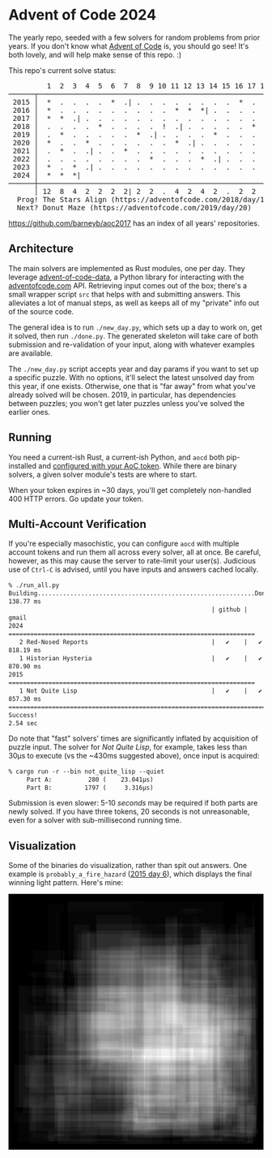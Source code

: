 # Advent of Code 2024

The yearly repo, seeded with a few solvers for random problems from prior years.
If you don't know what [Advent of Code](https://adventofcode.com) is, you should
go see! It's both lovely, and will help make sense of this repo. :)

This repo's current solve status:

<pre id="current-status">
         1  2  3  4  5  6  7  8  9 10 11 12 13 14 15 16 17 18 19 20 21 22 23 24 25 │   #
──────┬────────────────────────────────────────────────────────────────────────────┼─────
 2015 │  *  .  .  .  .  *  .| .  .  .  .  .  .  .  .  *  .  .  .  .  .  .  .  .  . │   6
 2016 │  *  .  .  .  .  .  .  .  .  .  *  *  *| .  .  .  .  .  *  .  .  .  .  .  . │  10
 2017 │  *  *  .| .  .  .  .  .  .  .  .  .  .  .  .  .  .  .  .  .  .  .  *  .  . │   6
 2018 │  .  .  .  .  *  .  .  .  .  !  .| .  .  .  .  .  *  .  .  .  .  .  .  .  . │   4
 2019 │  .  *  .  .  .  .  .  *  .| .  .  .  .  *  .  .  .  .  .  ?  .  .  .  .  . │   6
 2020 │  *  .  .  *  .  .  .  .  .  .  *  .| .  .  .  .  .  *  .  .  .  *  .  .  . │  10
 2021 │  .  *  .  .| .  .  *  .  .  .  .  .  .  .  .  .  .  .  .  .  .  .  .  .  . │   4
 2022 │  .  .  .  .  .  .  .  .  *  .  .  .  *  .| .  .  .  .  .  *  .  .  .  .  . │   6
 2023 │  *  .  *  .| .  .  .  .  .  .  .  .  .  .  .  .  .  .  .  .  .  .  *  .  . │   6
 2024 │  *  *  *|                                                                  │   6
──────┼────────────────────────────────────────────────────────────────────────────┼─────
      │ 12  8  4  2  2  2  2| 2  2  .  4  2  4  2  .  2  2  2  2  2  .  2  4  .  . │  64
  Prog! The Stars Align (https://adventofcode.com/2018/day/10)
  Next? Donut Maze (https://adventofcode.com/2019/day/20)
</pre>

https://github.com/barneyb/aoc2017 has an index of all years' repositories.

## Architecture

The main solvers are implemented as Rust modules, one per day. They leverage
[advent-of-code-data](https://github.com/wimglenn/advent-of-code-data), a Python
library for interacting with the [adventofcode.com](https://adventofcode.com)
API. Retrieving input comes out of the box; there's a small wrapper script `src`
that helps with and submitting answers. This alleviates a lot of manual steps,
as well as keeps all of my "private" info out of the source code.

The general idea is to run `./new_day.py`, which sets up a day to work on, get
it solved, then run `./done.py`. The generated skeleton will take care of both
submission and re-validation of your input, along with whatever examples are
available.

The `./new_day.py` script accepts year and day params if you want to set up a
specific puzzle. With no options, it'll select the latest unsolved day from this
year, if one exists. Otherwise, one that is "far away" from what you've already
solved will be chosen. 2019, in particular, has dependencies between puzzles;
you won't get later puzzles unless you've solved the earlier ones.

## Running

You need a current-ish Rust, a current-ish Python, and `aocd` both pip-installed
and [configured with your AoC token](https://github.com/wimglenn/advent-of-code-data#quickstart).
While there are binary solvers, a given solver module's tests are where to start.

When your token expires in ~30 days, you'll get completely non-handled 400 HTTP
errors. Go update your token.

## Multi-Account Verification

If you're especially masochistic, you can configure `aocd` with multiple account
tokens and run them all across every solver, all at once. Be careful, however,
as this may cause the server to rate-limit your user(s). Judicious use of
`Ctrl-C` is advised, until you have inputs and answers cached locally.

```
% ./run_all.py
Building............................................................Done!  138.77 ms
                                                        | github | gmail
2024 ====================================================================
   2 Red-Nosed Reports                                  |   ✔    |   ✔     818.19 ms
   1 Historian Hysteria                                 |   ✔    |   ✔     870.90 ms
2015 ====================================================================
   1 Not Quite Lisp                                     |   ✔    |   ✔     857.30 ms
=========================================================================
Success!                                                                    2.54 sec
```

Do note that "fast" solvers' times are significantly inflated by acquisition of
puzzle input. The solver for _Not Quite Lisp_, for example, takes less than 30µs
to execute (vs the ~430ms suggested above), once input is acquired:

```
% cargo run -r --bin not_quite_lisp --quiet
     Part A:          280 (    23.041µs)
     Part B:         1797 (     3.316µs)
```

Submission is even slower: 5-10 _seconds_ may be required if both parts are
newly solved. If you have three tokens, 20 seconds is not unreasonable, even for
a solver with sub-millisecond running time.

## Visualization

Some of the binaries do visualization, rather than spit out answers. One example
is `probably_a_fire_hazard` ([2015 day 6](https://adventofcode.com/2015/day/6)),
which displays the final winning light pattern. Here's mine:

![Probably a Fire Hazard](viz/probably_a_fire_hazard.png)
